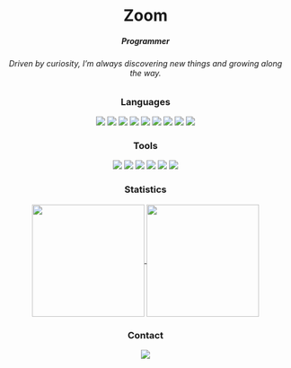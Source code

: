 <h1 align="center">Zoom</h1>
<div align="center">
  <h5>Programmer</h5>
  <h6>Driven by curiosity, I’m always discovering new things and growing along the way.</h6>
</div>
<div align="center">
  <h3>Languages</h3>
  <img src="https://svgl-badge.vercel.app/api/Language/C?theme=gray"/>
  <img src="https://svgl-badge.vercel.app/api/Language/C%2B%2B?theme=gray"/>
  <img src="https://svgl-badge.vercel.app/api/Language/C%23?theme=gray"/>
  <img src="https://svgl-badge.vercel.app/api/Language/Python?theme=gray"/>
  <img src="https://svgl-badge.vercel.app/api/Language/Lua?theme=gray"/>
  <img src="https://svgl-badge.vercel.app/api/Language/TypeScript?theme=gray"/>
  <img src="https://svgl-badge.vercel.app/api/Language/JavaScript?theme=gray"/>
  <img src="https://svgl-badge.vercel.app/api/Language/HTML5?theme=gray"/>
  <img src="https://svgl-badge.vercel.app/api/Language/CSS?theme=gray"/>
</div>
<div align="center">
  <h3>Tools</h3>
  <img src="https://svgl-badge.vercel.app/api/Software/Visual%20Studio?theme=gray"/>
  <img src="https://svgl-badge.vercel.app/api/Software/Visual%20Studio%20Code?theme=gray"/>
  <img src="https://svgl-badge.vercel.app/api/Software/Git?theme=gray"/>
  <img src="https://svgl-badge.vercel.app/api/Software/Github?theme=gray"/>
  <img src="https://svgl-badge.vercel.app/api/Design/Figma?theme=gray"/>
  <img src="https://svgl-badge.vercel.app/api/Library/Node.js?theme=gray"/>
</div>
<div align="center">
  <h3>Statistics</h3>
  <a href="https://github.com/anuraghazra/github-readme-stats">
    <img height=200 align="center" src="https://github-readme-stats.vercel.app/api?username=Zoom0nTop&theme=github_dark&show_icons=true" />
  </a>
  <a href="https://github.com/anuraghazra/github-readme-stats">
    <img height=200 align="center" src="https://github-readme-stats.vercel.app/api/top-langs/?username=Zoom0nTop&layout=compact" />
  </a>
</div>
<div align="center">
  <h3>Contact</h3>
  <a href="https://discord.com/users/888380737693302784"><img src="https://svgl-badge.vercel.app/api/Software/Discord?theme=gray"></a>
</div>
<img height=15 align="right" src="https://komarev.com/ghpvc/?username=Zoom0nTop&abbreviated=true" />

